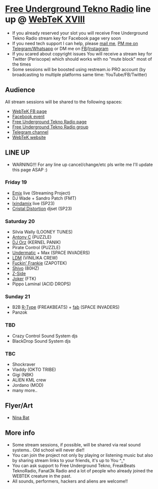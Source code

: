 # [Free Underground Tekno Radio](https://www.facebook.com/Free.Underground.Tekno.Radio/) line up @ [WebTeK XVIII](https://www.facebook.com/events/473975483781586)

- If you already reserved your slot you will receive Free Underground Tekno Radio stream key for Facebook page very soon
- If you need tech support I can help, please [mail me](fabrizio.salmi@gmail.com), [PM me on Telegram/Whatsapp](+393409727857) or DM me on [FB](https://www.facebook.com/streaming.teknival/)/[Instagram](https://www.instagram.com/fab_spaceinvaders/)
- If you scared about copyright issues You will receive a stream key for Twitter (Periscope) which should works with no "mute block" most of the times
- Some sessions will be boosted using restream.io PRO account (by broadcasting to multiple platforms same time: YouTube/FB/Twitter)

## Audience

All stream sessions will be shared to the following spaces:

- [WebTeK FB page](https://www.facebook.com/Worldwide.Streaming.Teknival/)
- [Facebook event](https://www.facebook.com/events/473975483781586)
- [Free Underground Tekno Radio page](https://www.facebook.com/Free.Underground.Tekno.Radio/)
- [Free Underground Tekno Radio group](https://www.facebook.com/groups/free.underground.tekno/)
- [Telegram channel](https://t.me/streamingteknival)
- [WebTeK website](https://webtek.live)

## LINE UP 

- WARNING!!! For any line up cancel/change/etc pls write me I'll update this page ASAP :)

### Friday 19

- [Emix](https://www.facebook.com/emix.boss) live (Streaming Project)
- DJ Wade + Sandro Patch (FMT)
- [Ixindamix](https://www.facebook.com/Ixindamix) live (SP23)
- [Cristal Distortion](https://www.facebook.com/crystaldistortion23) djset (SP23)

### Saturday 20

- Silvia Wally (LOONEY TUNES)
- [Antony C](https://www.facebook.com/profile.php?id=100005388945452) (PUZZLE)
- [DJ Orz](https://www.facebook.com/djorzkk) (KERNEL PANIK)
- Pirate Control (PUZZLE)
- [Undermatic](https://www.facebook.com/andrea.undermatic) + Max (SPACE INVADERS)
- [LDM](https://www.facebook.com/lorenzo.dimaggio.52) (VINILIKA CREW)
- [Fuckin' Frankie](https://www.facebook.com/profile.php?id=1387816675) (ZAPOTEK)
- [Shivo](https://www.facebook.com/lorenzo.shivo.nbk) (80HZ)
- [Z-Side](https://www.facebook.com/ZSide/)
- [Joker](https://www.facebook.com/samu.jkrfamilytekcrew) (FTK)
- Pippo Laminal (ACID DROPS)

### Sunday 21

- B2B [R-Type](https://www.facebook.com/frekzo.betso) (FREAKBEATS) + [fab](https://www.facebook.com/streaming.teknival/) (SPACE INVADERS)
- Panzok
### TBD

- Crazy Control Sound System djs
- BlackDrop Sound System djs

### TBC

- Shockraver
- Vladdy (OKTO TRIBE)
- Gigi (NBK)
- ALIEN KML crew
- Jordano (MOD)
- many more.. 

## Flyer/Art

- [Nina Bat](https://www.facebook.com/Nino.BlackBat)

## More info

- Some stream sessions, if possible, will be shared via real sound systems.. Old school will never die!!
- You can join the project not only by playing or listening music but also by sharing stream links to your friends, it's up to You ^_^
- You can ask support to Free Underground Tekno, FreakBeats TeknoRadio, Fanat3k Radio and a lot of people who already joined the WEBTEK creature in the past.
- All sounds, performers, hackers and aliens are welcome!!
